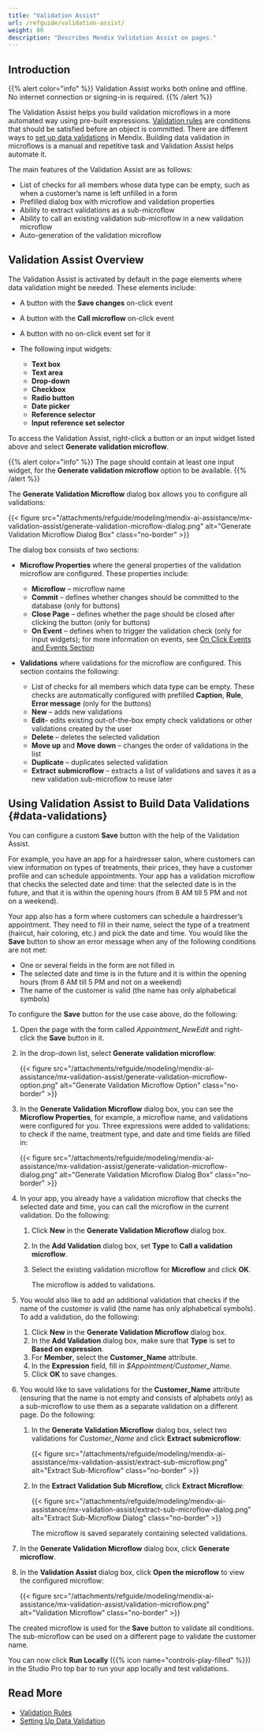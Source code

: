 ```yaml
---
title: "Validation Assist"
url: /refguide/validation-assist/
weight: 80
description: "Describes Mendix Validation Assist on pages."
---
```


## Introduction 

{{% alert color="info" %}}
Validation Assist works both online and offline. No internet connection or signing-in is required.
{{% /alert %}}

The Validation Assist helps you build validation microflows in a more automated way using pre-built expressions. [Validation rules](/refguide/validation-rules/) are conditions that should be satisfied before an object is committed. There are different ways to [set up data validations](/refguide/setting-up-data-validation/) in Mendix. Building data validation in microflows is a manual and repetitive task and Validation Assist helps automate it. 

The main features of the Validation Assist are as follows:

* List of checks for all members whose data type can be empty, such as when a customer’s name is left unfilled in a form  
* Prefilled dialog box with microflow and validation properties
* Ability to extract validations as a sub-microflow 
* Ability to call an existing validation sub-microflow in a new validation microflow
* Auto-generation of the validation microflow 

## Validation Assist Overview

The Validation Assist is activated by default in the page elements where data validation might be needed. These elements include:

* A button with the **Save changes** on-click event
* A button with the **Call microflow** on-click event
* A button with no on-click event set for it
* The following input widgets:

    * **Text box**
    * **Text area**
    * **Drop-down**
    * **Checkbox**
    * **Radio button**
    * **Date picker**
    * **Reference selector**
    * **Input reference set selector**

To access the Validation Assist, right-click a button or an input widget listed above and select **Generate validation microflow**. 

{{% alert color="info" %}}
The page should contain at least one input widget, for the **Generate validation microflow** option to be available. 
{{% /alert %}} 

The **Generate Validation Microflow** dialog box allows you to configure all validations:

{{< figure src="/attachments/refguide/modeling/mendix-ai-assistance/mx-validation-assist/generate-validation-microflow-dialog.png" alt="Generate Validation Microflow Dialog Box" class="no-border" >}}

The dialog box consists of two sections:

* **Microflow Properties** where the general properties of the validation microflow are configured. These properties include:

    * **Microflow** – microflow name
    * **Commit** – defines whether changes should be committed to the database (only for buttons)
    * **Close Page** – defines whether the page should be closed after clicking the button (only for buttons)
    * **On Event** – defines when to trigger the validation check (only for input widgets); for more information on events, see [On Click Events and Events Section](/refguide/on-click-event/)

* **Validations** where validations for the microflow are configured. This section contains the following: 

    * List of checks for all members which data type can be empty. These checks are automatically configured with prefilled **Caption**, **Rule**, **Error message** (only for the buttons)
    * **New** – adds new validations  
    * **Edit**– edits existing out-of-the-box empty check validations or other validations created by the user
    * **Delete** – deletes the selected validation
    * **Move up** and **Move** **down** – changes the order of validations in the list
    * **Duplicate** – duplicates selected validation
    * **Extract** **submicroflow** – extracts a list of validations and saves it as a new validation sub-microflow to reuse later

## Using Validation Assist to Build Data Validations {#data-validations}

You can configure a custom **Save** button with the help of the Validation Assist. 

For example, you have an app for a hairdresser salon, where customers can view information on types of treatments, their prices, they have a customer profile and can schedule appointments. Your app has a validation microflow that checks the selected date and time: that the selected date is in the future, and that it is within the opening hours (from 8 AM till 5 PM and not on a weekend). 

Your app also has a form where customers can schedule a hairdresser’s appointment. They need to fill in their name, select the type of a treatment (haircut, hair coloring, etc.) and pick the date and time. You would like the **Save** button to show an error message when any of the following conditions are not met:

* One or several fields in the form are not filled in
* The selected date and time is in the future and it is within the opening hours (from 8 AM till 5 PM and not on a weekend)
* The name of the customer is valid (the name has only alphabetical symbols)

To configure the **Save** button for the use case above, do the following:

1. Open the page with the form called *Appointment_NewEdit* and right-click the **Save** button in it.
2. In the drop-down list, select **Generate validation microflow**:

    {{< figure src="/attachments/refguide/modeling/mendix-ai-assistance/mx-validation-assist/generate-validation-microflow-option.png" alt="Generate Validation Microflow Option" class="no-border" >}}

3. In the **Generate Validation Microflow** dialog box, you can see the **Microflow Properties**, for example, a microflow name, and validations were configured for you. Three expressions were added to validations: to check if the name, treatment type, and date and time fields are filled in:

    {{< figure src="/attachments/refguide/modeling/mendix-ai-assistance/mx-validation-assist/generate-validation-microflow-dialog.png" alt="Generate Validation Microflow Dialog Box" class="no-border" >}}

4. In your app, you already have a validation microflow that checks the selected date and time, you can call the microflow in the current validation. Do the following:

    1. Click **New** in the **Generate Validation Microflow** dialog box.
    2. In the **Add Validation** dialog box, set **Type** to **Call a validation microflow**.
    3. Select the existing validation microflow for **Microflow** and click **OK**. 

        The microflow is added to validations. 

5. You would also like to add an additional validation that checks if the name of the customer is valid (the name has only alphabetical symbols). To add a validation, do the following:

    1. Click **New** in the **Generate Validation Microflow** dialog box. 
    2. In the **Add Validation** dialog box, make sure that **Type** is set to **Based on expression**.
    3. For **Member**, select the **Customer_Name** attribute.
    4. In the **Expression** field, fill in *$Appointment/Customer_Name*. 
    5. Click **OK** to save changes.

6. You would like to save validations for the **Customer_Name** attribute (ensuring that the name is not empty and consists of alphabets only) as a sub-microflow to use them as a separate validation on a different page. Do the following:

    1. In the **Generate Validation Microflow** dialog box, select two validations for *Customer_Name* and click **Extract submicroflow**:

        {{< figure src="/attachments/refguide/modeling/mendix-ai-assistance/mx-validation-assist/extract-sub-microflow.png" alt="Extract Sub-Microflow" class="no-border" >}}

    2. In the **Extract Validation Sub Microflow,** click **Extract Microflow**:

        {{< figure src="/attachments/refguide/modeling/mendix-ai-assistance/mx-validation-assist/extract-sub-microflow-dialog.png" alt="Extract Sub-Microflow Dialog" class="no-border" >}}

        The microflow is saved separately containing selected validations.

7. In the **Generate Validation Microflow** dialog box, click **Generate microflow**. 
8. In the **Validation Assist** dialog box, click **Open the microflow** to view the configured microflow:

    {{< figure src="/attachments/refguide/modeling/mendix-ai-assistance/mx-validation-assist/validation-microflow.png" alt="Validation Microflow" class="no-border" >}}

The created microflow is used for the **Save** button to validate all conditions. The sub-microflow can be used on a different page to validate the customer name.

You can now click **Run Locally** ({{% icon name="controls-play-filled" %}}) in the Studio Pro top bar to run your app locally and test validations.

## Read More 

* [Validation Rules](/refguide/validation-rules/)
* [Setting Up Data Validation](/refguide/setting-up-data-validation/)     
